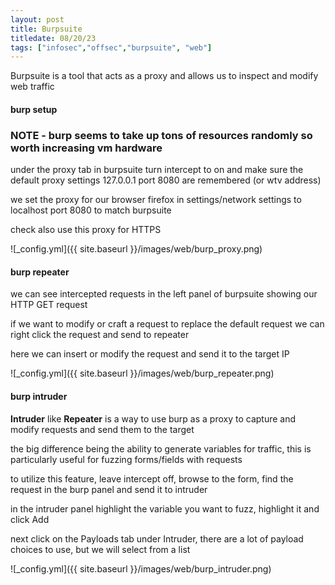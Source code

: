 ```yaml
---
layout: post
title: Burpsuite
titledate: 08/20/23
tags: ["infosec","offsec","burpsuite", "web"]
---
```


Burpsuite is a tool that acts as a proxy and allows us to inspect and modify web traffic 

<h4>burp setup</h4>

<h3>NOTE - burp seems to take up tons of resources randomly so worth increasing vm hardware</h3>

under the proxy tab in burpsuite turn intercept to on and make sure the default proxy settings 127.0.0.1 port 8080 are remembered (or wtv address)

we set the proxy for our browser firefox in settings/network settings to localhost port 8080 to match burpsuite

check also use this proxy for HTTPS

![_config.yml]({{ site.baseurl }}/images/web/burp_proxy.png)

<h4>burp repeater</h4>

we can see intercepted requests in the left panel of burpsuite showing our HTTP GET request

if we want to modify or craft a request to replace the default request we can right click the request and send to repeater

here we can insert or modify the request and send it to the target IP

![_config.yml]({{ site.baseurl }}/images/web/burp_repeater.png)

<h4>burp intruder</h4>

<b>Intruder</b> like <b>Repeater</b> is a way to use burp as a proxy to capture and modify requests and send them to the target

the big difference being the ability to generate variables for traffic, this is particularly useful for fuzzing forms/fields with requests

to utilize this feature, leave intercept off, browse to the form, find the request in the burp panel and send it to intruder

in the intruder panel highlight the variable you want to fuzz, highlight it and click Add

next click on the Payloads tab under Intruder, there are a lot of payload choices to use, but we will select from a list

![_config.yml]({{ site.baseurl }}/images/web/burp_intruder.png)

